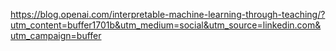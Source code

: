 https://blog.openai.com/interpretable-machine-learning-through-teaching/?utm_content=buffer1701b&utm_medium=social&utm_source=linkedin.com&utm_campaign=buffer
